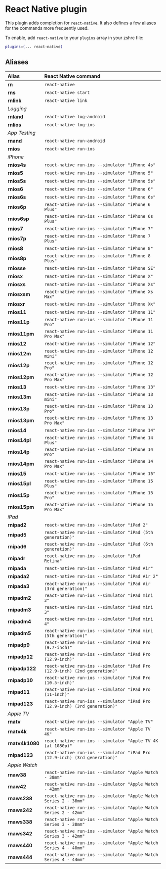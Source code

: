 # React Native plugin

This plugin adds completion for [`react-native`](https://facebook.github.io/react-native/).
It also defines a few [aliases](#aliases) for the commands more frequently used.

To enable, add `react-native` to your `plugins` array in your zshrc file:

```zsh
plugins=(... react-native)
```

## Aliases

| Alias           | React Native command                                                       |
| :-------------- | :------------------------------------------------------------------------- |
| **rn**          | `react-native`                                                             |
| **rns**         | `react-native start`                                                       |
| **rnlink**      | `react-native link`                                                        |
| _Logging_       |                                                                            |
| **rnland**      | `react-native log-android`                                                 |
| **rnlios**      | `react-native log-ios`                                                     |
| _App Testing_   |                                                                            |
| **rnand**       | `react-native run-android`                                                 |
| **rnios**       | `react-native run-ios`                                                     |
| _iPhone_        |                                                                            |
| **rnios4s**     | `react-native run-ios --simulator "iPhone 4s"`                             |
| **rnios5**      | `react-native run-ios --simulator "iPhone 5"`                              |
| **rnios5s**     | `react-native run-ios --simulator "iPhone 5s"`                             |
| **rnios6**      | `react-native run-ios --simulator "iPhone 6"`                              |
| **rnios6s**     | `react-native run-ios --simulator "iPhone 6s"`                             |
| **rnios6p**     | `react-native run-ios --simulator "iPhone 6 Plus"`                         |
| **rnios6sp**    | `react-native run-ios --simulator "iPhone 6s Plus"`                        |
| **rnios7**      | `react-native run-ios --simulator "iPhone 7"`                              |
| **rnios7p**     | `react-native run-ios --simulator "iPhone 7 Plus"`                         |
| **rnios8**      | `react-native run-ios --simulator "iPhone 8"`                              |
| **rnios8p**     | `react-native run-ios --simulator "iPhone 8 Plus"`                         |
| **rniosse**     | `react-native run-ios --simulator "iPhone SE"`                             |
| **rniosx**      | `react-native run-ios --simulator "iPhone X"`                              |
| **rniosxs**     | `react-native run-ios --simulator "iPhone Xs"`                             |
| **rniosxsm**    | `react-native run-ios --simulator "iPhone Xs Max"`                         |
| **rniosxr**     | `react-native run-ios --simulator "iPhone Xʀ"`                             |
| **rnios11**     | `react-native run-ios --simulator "iPhone 11"`                             |
| **rnios11p**    | `react-native run-ios --simulator "iPhone 11 Pro"`                         |
| **rnios11pm**   | `react-native run-ios --simulator "iPhone 11 Pro Max"`                     |
| **rnios12**     | `react-native run-ios --simulator "iPhone 12"`                             |
| **rnios12m**    | `react-native run-ios --simulator "iPhone 12 mini"`                        |
| **rnios12p**    | `react-native run-ios --simulator "iPhone 12 Pro"`                         |
| **rnios12pm**   | `react-native run-ios --simulator "iPhone 12 Pro Max"`                     |
| **rnios13**     | `react-native run-ios --simulator "iPhone 13"`                             |
| **rnios13m**    | `react-native run-ios --simulator "iPhone 13 mini"`                        |
| **rnios13p**    | `react-native run-ios --simulator "iPhone 13 Pro"`                         |
| **rnios13pm**   | `react-native run-ios --simulator "iPhone 13 Pro Max"`                     |
| **rnios14**     | `react-native run-ios --simulator "iPhone 14"`                             |
| **rnios14pl**   | `react-native run-ios --simulator "iPhone 14 Plus"`                        |
| **rnios14p**    | `react-native run-ios --simulator "iPhone 14 Pro"`                         |
| **rnios14pm**   | `react-native run-ios --simulator "iPhone 14 Pro Max"`                     |
| **rnios15**     | `react-native run-ios --simulator "iPhone 15"`                             |
| **rnios15pl**   | `react-native run-ios --simulator "iPhone 15 Plus"`                        |
| **rnios15p**    | `react-native run-ios --simulator "iPhone 15 Pro"`                         |
| **rnios15pm**   | `react-native run-ios --simulator "iPhone 15 Pro Max"`                     |
| _iPad_          |                                                                            |
| **rnipad2**     | `react-native run-ios --simulator "iPad 2"`                                |
| **rnipad5**     | `react-native run-ios --simulator "iPad (5th generation)"`                 |
| **rnipad6**     | `react-native run-ios --simulator "iPad (6th generation)"`                 |
| **rnipadr**     | `react-native run-ios --simulator "iPad Retina"`                           |
| **rnipada**     | `react-native run-ios --simulator "iPad Air"`                              |
| **rnipada2**    | `react-native run-ios --simulator "iPad Air 2"`                            |
| **rnipada3**    | `react-native run-ios --simulator "iPad Air (3rd generation)"`             |
| **rnipadm2**    | `react-native run-ios --simulator "iPad mini 2"`                           |
| **rnipadm3**    | `react-native run-ios --simulator "iPad mini 3"`                           |
| **rnipadm4**    | `react-native run-ios --simulator "iPad mini 4"`                           |
| **rnipadm5**    | `react-native run-ios --simulator "iPad mini (5th generation)"`            |
| **rnipadp9**    | `react-native run-ios --simulator "iPad Pro (9.7-inch)"`                   |
| **rnipadp12**   | `react-native run-ios --simulator "iPad Pro (12.9-inch)"`                  |
| **rnipadp122**  | `react-native run-ios --simulator "iPad Pro (12.9-inch) (2nd generation)"` |
| **rnipadp10**   | `react-native run-ios --simulator "iPad Pro (10.5-inch)"`                  |
| **rnipad11**    | `react-native run-ios --simulator "iPad Pro (11-inch)"`                    |
| **rnipad123**   | `react-native run-ios --simulator "iPad Pro (12.9-inch) (3rd generation)"` |
| _Apple TV_      |                                                                            |
| **rnatv**       | `react-native run-ios --simulator "Apple TV"`                              |
| **rnatv4k**     | `react-native run-ios --simulator "Apple TV 4K"`                           |
| **rnatv4k1080** | `react-native run-ios --simulator "Apple TV 4K (at 1080p)"`                |
| **rnipad123**   | `react-native run-ios --simulator "iPad Pro (12.9-inch) (3rd generation)"` |
| _Apple Watch_   |                                                                            |
| **rnaw38**      | `react-native run-ios --simulator "Apple Watch - 38mm"`                    |
| **rnaw42**      | `react-native run-ios --simulator "Apple Watch - 42mm"`                    |
| **rnaws238**    | `react-native run-ios --simulator "Apple Watch Series 2 - 38mm"`           |
| **rnaws242**    | `react-native run-ios --simulator "Apple Watch Series 2 - 42mm"`           |
| **rnaws338**    | `react-native run-ios --simulator "Apple Watch Series 3 - 38mm"`           |
| **rnaws342**    | `react-native run-ios --simulator "Apple Watch Series 3 - 42mm"`           |
| **rnaws440**    | `react-native run-ios --simulator "Apple Watch Series 4 - 40mm"`           |
| **rnaws444**    | `react-native run-ios --simulator "Apple Watch Series 4 - 44mm"`           |
